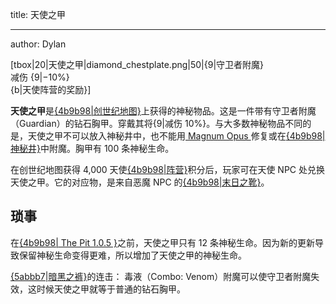 title: 天使之甲

---

author: Dylan

[tbox|20|天使之甲|diamond_chestplate.png|50|{9|守卫者附魔}<br>减伤 {9|−10%} <br>{b|天使阵营的奖励}]

**天使之甲**是[{4b9b98|创世纪地图}](Genesis)上获得的神秘物品。这是一件带有守卫者附魔（Guardian）的钻石胸甲。穿戴其将{9|减伤 10%}。与大多数神秘物品不同的是，天使之甲不可以放入神秘井中，也不能用[ Magnum Opus ](Magnum_Opus)修复或在[{4b9b98|神秘井}](Mystic_Well)中附魔。胸甲有 100 条神秘生命。

在创世纪地图获得 4,000 天使[{4b9b98|阵营}](Factions)积分后，玩家可在天使 NPC 处兑换天使之甲。它的对应物，是来自恶魔 NPC 的[{4b9b98|末日之靴}](Armageddon_Boots)。

## 琐事

在[{4b9b98| The Pit 1.0.5 }](The_Pit_1.0.5)之前，天使之甲只有 12 条神秘生命。因为新的更新导致保留神秘生命变得更难，所以增加了天使之甲的神秘生命。

[{5abbb7|暗黑之裤}](Dark_Pants)的连击： 毒液（Combo: Venom）附魔可以使守卫者附魔失效，这时候天使之甲就等于普通的钻石胸甲。   